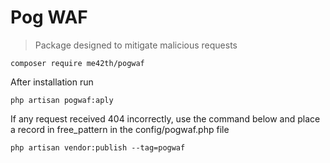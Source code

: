 # Pog WAF
> Package designed to mitigate malicious requests

~~~shell
composer require me42th/pogwaf
~~~

After installation run 
~~~shell
php artisan pogwaf:aply
~~~

If any request received 404 incorrectly, use the command below and place a record in free_pattern in the config/pogwaf.php file
~~~shell
php artisan vendor:publish --tag=pogwaf
~~~

